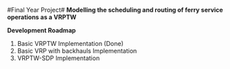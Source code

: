 #Final Year Project# 
**Modelling the scheduling and routing of ferry service operations as a VRPTW**

**Development Roadmap**
1. Basic VRPTW Implementation (Done)
2. Basic VRP with backhauls Implementation
3. VRPTW-SDP Implementation

